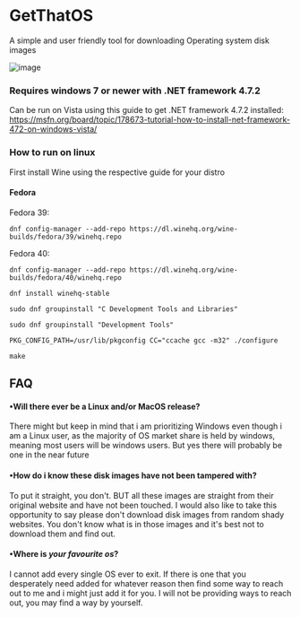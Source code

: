 # GetThatOS

A simple and user friendly tool for downloading Operating system disk images 

![image](https://github.com/user-attachments/assets/249830c3-6606-4504-bd42-b05436897b83)


### Requires windows 7 or newer with .NET framework 4.7.2 
Can be run on Vista using this guide to get .NET framework 4.7.2 installed: https://msfn.org/board/topic/178673-tutorial-how-to-install-net-framework-472-on-windows-vista/

### How to run on linux

First install Wine using the respective guide for your distro

#### Fedora

Fedora 39:

`dnf config-manager --add-repo https://dl.winehq.org/wine-builds/fedora/39/winehq.repo`

Fedora 40:

`dnf config-manager --add-repo https://dl.winehq.org/wine-builds/fedora/40/winehq.repo`




`dnf install winehq-stable`


`sudo dnf groupinstall "C Development Tools and Libraries"`

`sudo dnf groupinstall "Development Tools"`


`PKG_CONFIG_PATH=/usr/lib/pkgconfig CC="ccache gcc -m32" ./configure`

`make`




## FAQ

#### •Will there ever be a Linux and/or MacOS release?

There might but keep in mind that i am prioritizing Windows even though i am a Linux user, as the majority of OS market share is held by windows, meaning most users will be windows users. But yes there will probably be one in the near future




#### •How do i know these disk images have not been tampered with?

To put it straight, you don't. BUT all these images are straight from their original website and have not been touched. I would also like to take this opportunity to say please don't download disk images from random shady websites. You don't know what is in those images and it's best not to download them and find out.




#### •Where is *your favourite os*?

I cannot add every single OS ever to exit. If there is one that you desperately need added for whatever reason then find some way to reach out to me and i might just add it for you. I will not be providing ways to reach out, you may find a way by yourself.




